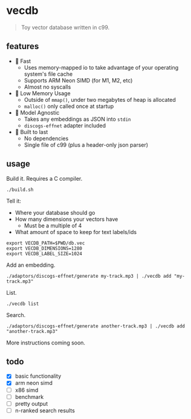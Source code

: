 # vecdb

> Toy vector database written in c99.

## features

* 🚀 Fast
    - Uses memory-mapped io to take advantage of your operating system's file cache
    - Supports ARM Neon SIMD (for M1, M2, etc)
    - Almost no syscalls
* 🤏 Low Memory Usage
    - Outside of `mmap()`, under two megabytes of heap is allocated
    - `malloc()` only called once at startup
* 🔗 Model Agnostic
    - Takes any embeddings as JSON into `stdin`
    - `discogs-effnet` adapter included
* 🧱 Built to last
    - No dependencies
    - Single file of c99 (plus a header-only json parser)

## usage

Build it. Requires a C compiler.

``` shell
./build.sh
```

Tell it:

* Where your database should go
* How many dimensions your vectors have
    - Must be a multiple of 4
* What amount of space to keep for text labels/ids

``` shell
export VECDB_PATH=$PWD/db.vec
export VECDB_DIMENSIONS=1280
export VECDB_LABEL_SIZE=1024
```

Add an embedding.

```
./adaptors/discogs-effnet/generate my-track.mp3 | ./vecdb add "my-track.mp3"
```

List.

```
./vecdb list
```

Search.

```
./adaptors/discogs-effnet/generate another-track.mp3 | ./vecdb add "another-track.mp3"
```

More instructions coming soon.

## todo

* [x] basic functionality
* [x] arm neon simd
* [ ] x86 simd
* [ ] benchmark
* [ ] pretty output
* [ ] n-ranked search results